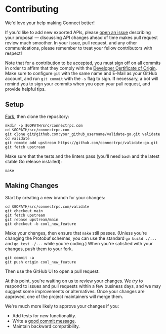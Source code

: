 Contributing
============

We'd love your help making Connect better!

If you'd like to add new exported APIs, please [open an issue][open-issue]
describing your proposal &mdash; discussing API changes ahead of time makes
pull request review much smoother. In your issue, pull request, and any other
communications, please remember to treat your fellow contributors with
respect!

Note that for a contribution to be accepted, you must sign off on all commits
in order to affirm that they comply with the [Developer Certificate of Origin][dco].
Make sure to configure `git` with the same name and E-Mail as your GitHub account,
and run `git commit` with the `-s` flag to sign. If necessary, a bot will remind
you to sign your commits when you open your pull request, and provide helpful tips.

## Setup

[Fork][fork], then clone the repository:

```
mkdir -p $GOPATH/src/connectrpc.com
cd $GOPATH/src/connectrpc.com
git clone git@github.com:your_github_username/validate-go.git validate
cd validate
git remote add upstream https://github.com/connectrpc/validate-go.git
git fetch upstream
```

Make sure that the tests and the linters pass (you'll need `bash` and the
latest stable Go release installed):

```
make 
```

## Making Changes

Start by creating a new branch for your changes:

```
cd $GOPATH/src/connectrpc.com/validate
git checkout main
git fetch upstream
git rebase upstream/main
git checkout -b cool_new_feature
```

Make your changes, then ensure that `make` still passes. (Unless you're
changing the Protobuf schemas, you can use the standard `go build ./...` and
`go test ./...` while you're coding.) When you're satisfied with your changes,
push them to your fork.

```
git commit -a
git push origin cool_new_feature
```

Then use the GitHub UI to open a pull request.

At this point, you're waiting on us to review your changes. We *try* to respond
to issues and pull requests within a few business days, and we may suggest some
improvements or alternatives. Once your changes are approved, one of the
project maintainers will merge them.

We're much more likely to approve your changes if you:

* Add tests for new functionality.
* Write a [good commit message][commit-message].
* Maintain backward compatibility.

[fork]: https://github.com/connectrpc/validate-go/fork
[open-issue]: https://github.com/connectrpc/validate-go/issues/new
[dco]: https://developercertificate.org
[commit-message]: http://tbaggery.com/2008/04/19/a-note-about-git-commit-messages.html
